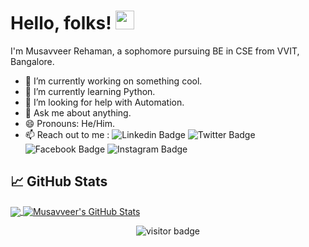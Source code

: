 # Hello, folks! <img src="https://raw.githubusercontent.com/MartinHeinz/MartinHeinz/master/wave.gif" width="30px">
I'm Musavveer Rehaman, a sophomore pursuing BE in CSE from VVIT, Bangalore.


- 🔭 I’m currently working on something cool.
- 🌱 I’m currently learning Python.
- 🤔 I’m looking for help with Automation.
- 💬 Ask me about anything.
- 😄 Pronouns: He/Him.
- 📫 Reach out to me :
![Linkedin Badge](https://img.shields.io/badge/-MusavveerRehaman-blue?style=flat-square&logo=Linkedin&logoColor=white&link=https://www.linkedin.com/in/musavveer-rehaman-028b081a1/) ![Twitter Badge](https://img.shields.io/twitter/follow/iammusavveer?label=%40iammusavveer&style=social) ![Facebook Badge](https://img.shields.io/badge/-@iammusavveer-3b5998?style=flat-square&labelColor=3b5998&logo=facebook&logoColor=white&link=https://www.facebook.com/iammusavveer) ![Instagram Badge](https://img.shields.io/badge/-@rehxmxn-D7008A?style=flat-square&labelColor=D7008A&logo=Instagram&logoColor=white&link=https://www.instagram.com/rehxmxn/)

## &#x1f4c8; GitHub Stats

<a href="https://github.com/musavveer/musavveer">
  <img align="center" src="https://github-readme-stats.vercel.app/api/top-langs/?username=musavveer&hide=java,html&title_color=ffffff&text_color=c9cacc&icon_color=2bbc8a&bg_color=1d1f21" />
</a>
<a href="https://github.com/musavveer/musavveer">
  <img align="center" src="https://github-readme-stats.vercel.app/api?username=musavveer&show_icons=true&line_height=27&count_private=true&title_color=ffffff&text_color=c9cacc&icon_color=2bbc8a&bg_color=1d1f21" alt="Musavveer's GitHub Stats" />
</a>

<p  align="center">
  <img src="https://visitor-badge.glitch.me/badge?page_id=musavveer" alt="visitor badge"/>
</p>
